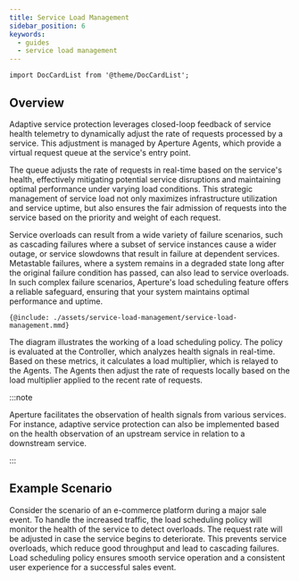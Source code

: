 ```yaml
---
title: Service Load Management
sidebar_position: 6
keywords:
  - guides
  - service load management
---
```


```mdx-code-block
import DocCardList from '@theme/DocCardList';
```

## Overview

Adaptive service protection leverages closed-loop feedback of service health
telemetry to dynamically adjust the rate of requests processed by a service.
This adjustment is managed by Aperture Agents, which provide a virtual request
queue at the service's entry point.

The queue adjusts the rate of requests in real-time based on the service's
health, effectively mitigating potential service disruptions and maintaining
optimal performance under varying load conditions. This strategic management of
service load not only maximizes infrastructure utilization and service uptime,
but also ensures the fair admission of requests into the service based on the
priority and weight of each request.

Service overloads can result from a wide variety of failure scenarios, such as
cascading failures where a subset of service instances cause a wider outage, or
service slowdowns that result in failure at dependent services. Metastable
failures, where a system remains in a degraded state long after the original
failure condition has passed, can also lead to service overloads. In such
complex failure scenarios, Aperture's load scheduling feature offers a reliable
safeguard, ensuring that your system maintains optimal performance and uptime.

<Zoom>

```mermaid
{@include: ./assets/service-load-management/service-load-management.mmd}
```

</Zoom>

The diagram illustrates the working of a load scheduling policy. The policy is
evaluated at the Controller, which analyzes health signals in real-time. Based
on these metrics, it calculates a load multiplier, which is relayed to the
Agents. The Agents then adjust the rate of requests locally based on the load
multiplier applied to the recent rate of requests.

:::note

Aperture facilitates the observation of health signals from various services.
For instance, adaptive service protection can also be implemented based on the
health observation of an upstream service in relation to a downstream service.

:::

## Example Scenario

Consider the scenario of an e-commerce platform during a major sale event. To
handle the increased traffic, the load scheduling policy will monitor the health
of the service to detect overloads. The request rate will be adjusted in case
the service begins to deteriorate. This prevents service overloads, which reduce
good throughput and lead to cascading failures. Load scheduling policy ensures
smooth service operation and a consistent user experience for a successful sales
event.

<DocCardList />
